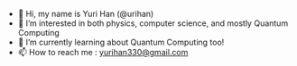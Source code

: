 - 👋 Hi, my name is Yuri Han (@urihan)
- 👀 I’m interested in both physics, computer science, and mostly Quantum Computing
- 🌱 I’m currently learning about Quantum Computing too! 
- 📫 How to reach me : yurihan330@gmail.com 

<!---
urihan/urihan is a ✨ special ✨ repository because its `README.md` (this file) appears on your GitHub profile.
You can click the Preview link to take a look at your changes.
--->
